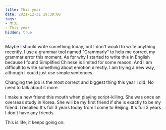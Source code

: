 ```yaml
---
title: This year
date: 2021-12-31 19:39:00
tags: 
- 生活
- This year
hidden: true
---
```


Maybe I should write something today, but I don't would to write anything recently. I use a grammar tool named "Grammarly" to help me correct my grammar error this moment. As for why I started to write this in English because I found Simplified Chinese is limited for some reason. And I am difficult to write something about emotion directly. I am trying a new way, although I could just use simple sentences.

Changing the job is the most correct and biggest thing this year I did. No need to talk about it more.

I make a new friend this mouth when playing script-killing. She was once an overseas study in Korea. She will be my first friend if she is exactly to be my friend. I recalled It's full 3 years today from I come to Beijing. It's full 3 years I don't have any friends.
 
This is life, it keeps going on.
